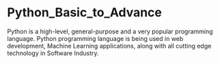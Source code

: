 # Python_Basic_to_Advance
Python is a high-level, general-purpose and a very popular programming language. Python programming language is being used in web development, Machine Learning applications, along with all cutting edge technology in Software Industry.
